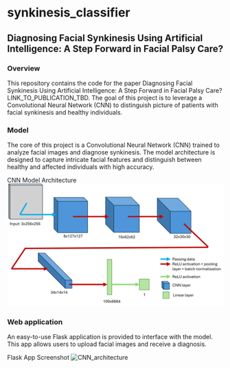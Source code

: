 # synkinesis_classifier
## Diagnosing Facial Synkinesis Using Artificial Intelligence: A Step Forward in Facial Palsy Care?

### Overview
This repository contains the code for the paper Diagnosing Facial Synkinesis Using Artificial Intelligence: A Step Forward in Facial Palsy Care? LINK_TO_PUBLICATION_TBD. The goal of this project is to leverage a Convolutional Neural Network (CNN) to distinguish picture of patients with facial synkinesis and healthy individuals.


### Model
The core of this project is a Convolutional Neural Network (CNN) trained to analyze facial images and diagnose synkinesis. The model architecture is designed to capture intricate facial features and distinguish between healthy and affected individuals with high accuracy.

CNN Model Architecture
![CNN_architecture](illustrations/model_shape.png)


### Web application
An easy-to-use Flask application is provided to interface with the model. This app allows users to upload facial images and receive a diagnosis.

Flask App Screenshot
![CNN_architecture](illustrations/flask.png)

